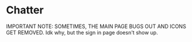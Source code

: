 # Chatter
IMPORTANT NOTE: SOMETIMES, THE MAIN PAGE BUGS OUT AND ICONS GET REMOVED.
Idk why, but the sign in page doesn't show up.
